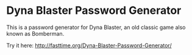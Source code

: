 # Dyna Blaster Password Generator

This is a password generator for Dyna Blaster, an old classic game also known as Bomberman.

Try it here: http://fasttime.org/Dyna-Blaster-Password-Generator/
